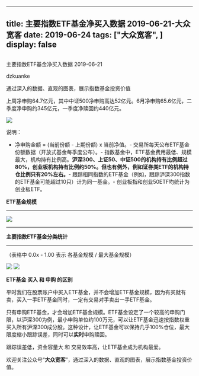 
---
title:   主要指数ETF基金净买入数据 2019-06-21-大众宽客
date: 2019-06-24
tags: ["大众宽客", ]
display: false
---


## 



主要指数ETF基金净买入数据 2019-06-21




dzkuanke




通过深入的数据、直观的图表，展示指数基金投资价值


上周净申购64.7亿元，其中中证500净申购高达52亿元。6月净申购65.6亿元，二季度净申购约345亿元，一季度净赎回约440亿元。





<img class="rich_pages" data-ratio="1.4745011086474502" data-s="300,640" src="https://mmbiz.qpic.cn/mmbiz_png/PKw3FQPmhIiaMcbgKt9mkbrk4GzMuOqBIgYSuoUx5DfTAfOEoMcaS5sNFX3WjED99PNHPpmqApicrCRdFGGhuGPw/640?wx_fmt=png" data-type="png" data-w="902" style=""/>

说明：
- 净申购金额 = (当前份额 - 上期份额) x 当前净值。- 交易所每天公布ETF基金份额数据（开放式基金每季度公布）。- 指数基金中，ETF基金费用最低、规模最大，机构持有比例高。**沪深300、上证50、中证500的机构持有比例超过80%，创业板机构持有比例约50%。但也有例外，例如证券类ETF的机构持仓比例只有20%左右。**- 跟踪相同指数的ETF基金（例如，跟踪沪深300指数的ETF基金可能超过10只）计为同一基金。- 创业板指和创业50ETF均统计为创业板ETF。




**ETF基金规模**

****

<img class="rich_pages" data-ratio="0.4166666666666667" data-s="300,640" src="https://mmbiz.qpic.cn/mmbiz_png/PKw3FQPmhIiaMcbgKt9mkbrk4GzMuOqBIAddHrQu36gng6rNplarymJ4MdAicNldmdfSjNDj0drwPvrhibu9616gw/640?wx_fmt=png" data-type="png" data-w="1224" style=""/>

****

**主要指数ETF基金分类统计**

****

（表格中 0.0x - 1.00 表示 各基金规模 / 最大基金规模）

<img class="rich_pages" data-ratio="1.195970695970696" data-s="300,640" src="https://mmbiz.qpic.cn/mmbiz_png/PKw3FQPmhIiaMcbgKt9mkbrk4GzMuOqBI13DJ0kR2X42hw12Jod29Y83QauTxlichcgPun03mp5cODd8iaLlRLmNA/640?wx_fmt=png" data-type="png" data-w="1092" style=""/>

<img class="rich_pages" data-ratio="0.7060998151571165" data-s="300,640" src="https://mmbiz.qpic.cn/mmbiz_png/PKw3FQPmhIiaMcbgKt9mkbrk4GzMuOqBIzXH0zP0qhjDMII5ibyv5ARXAI8S1nmjIE8SDQ3T6LiaFYiaglyTlHtx6g/640?wx_fmt=png" data-type="png" data-w="1082" style=""/>





**ETF基金 买入 和 申购 的区别**



平时我们在股票账户中买入ETF基金，并不会增加ETF基金规模，因为有买就有卖，买入一手ETF基金同时，一定有交易对手卖出一手ETF基金。



只有申购ETF基金，才会增加ETF基金规模。ETF基金设定了一个较高的申购门限，以沪深300为例，最小申购单位约100万元，可以让ETF基金迅速按指数权重买入所有沪深300成分股。这种设计，让ETF基金可以保持几乎100%仓位，最大限度缩小跟踪误差，同时可以**实时**申购赎回。



跟踪误差低，资金容量大&nbsp;和 交易效率高，让ETF基金成为机构最爱。





欢迎关注公众号“**大众宽客**”，通过深入的数据、直观的图表，展示指数基金投资价值。








